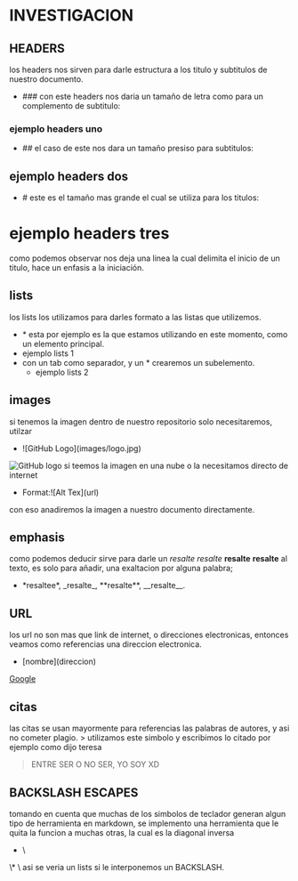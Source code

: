 # INVESTIGACION
## HEADERS
los headers nos sirven para darle estructura a los titulo y subtitulos de nuestro documento.
* \### con este headers nos daria un tamaño de letra como para un complemento de subtitulo:
### ejemplo headers uno
* \## el caso de este nos dara un tamaño presiso para subtitulos:
## ejemplo headers dos
* \# este es el tamaño mas grande el cual se utiliza para los titulos:
# ejemplo headers tres
como podemos observar nos deja una linea la cual delimita el inicio de un titulo, hace un enfasis a la iniciación.

## lists
los lists los utilizamos para darles formato a las listas que utilizemos.
* \* esta por ejemplo es la que estamos utilizando en este momento, como un elemento principal.
* ejemplo lists 1
* con un tab como separador, y un * crearemos un subelemento.
    * ejemplo lists 2

## images 
si tenemos la imagen dentro de nuestro repositorio solo necesitaremos, utilzar 
* \!\[GitHub Logo]\(images/logo.jpg)

![GitHub logo]()
si teemos la imagen en una nube o la necesitamos directo de internet
* Format:\!\[Alt Tex]\(url)

con eso anadiremos la imagen a nuestro documento directamente.

## emphasis
como podemos deducir sirve para darle un *resalte* _resalte_ **resalte** __resalte__ al texto, es solo para añadir, una exaltacion por alguna palabra;
* \*resaltee\*, \_resalte\_, \*\*resalte\*\*, \_\_resalte\_\_. 

## URL
los url no son mas que link de internet, o direcciones electronicas, entonces veamos como referencias una direccion electronica.
* \[nombre\]\(direccion\)

[Google](http://google.com)

## citas
las citas se usan mayormente para referencias las palabras de autores, y asi no cometer plagio.
\> utilizamos este simbolo y escribimos lo citado
por ejemplo como dijo teresa 
>ENTRE SER O NO SER, YO SOY XD

## BACKSLASH ESCAPES 
tomando en cuenta que muchas de los simbolos de teclador generan algun tipo de herramienta en markdown, se implemento una herramienta que le quita la funcion a muchas otras, la cual es la diagonal inversa
* \ 

\\* \ asi se veria un lists si le interponemos un BACKSLASH.
